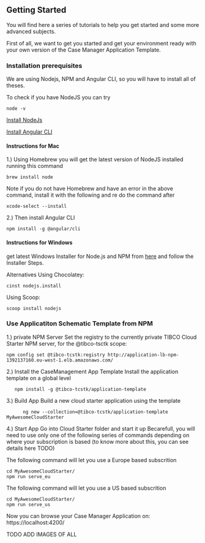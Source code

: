 ## Getting Started

You will find here a series of tutorials to help you get started and some more advanced subjects.

First of all, we want to get you started and get your environment ready with your own version of the Case Manager Application Template.


### Installation prerequisites

We are using Nodejs, NPM and Angular CLI, so you will have to install all of theses.

To check if you have NodeJS you can try
```console
node -v
```

[Install NodeJs](https://nodejs.org/en/download/package-manager/)

[Install Angular CLI](https://www.npmjs.com/package/@angular/cli)

#### Instructions for Mac 

1.) Using Homebrew you will get the latest version of NodeJS installed running this command
```console
brew install node
```
Note if you do not have Homebrew and have an error in the above command, install it with the following and re do the command after 
```console
xcode-select --install   
```

2.) Then install Angular CLI 
```console
npm install -g @angular/cli
```

#### Instructions for Windows 

get latest Windows Installer for Node.js and NPM from [here](https://nodejs.org/en/download/) and follow the Installer Steps.

Alternatives
Using Chocolatey:
```
cinst nodejs.install
```
Using Scoop:
```
scoop install nodejs
```

### Use Applicatiton Schematic Template from NPM

1.)  private NPM Server
Set the registry to the currently private TIBCO Cloud Starter NPM server, for the @tibco-tsctk scope:

```console
npm config set @tibco-tcstk:registry http://application-lb-npm-1392137160.eu-west-1.elb.amazonaws.com/
```

2.) Install the CaseManagement App Template
Install the application template on a global level

```console
   npm install -g @tibco-tcstk/application-template
```

3.) Build App
   Build a new cloud starter application using the template
   
   
```console
      ng new --collection=@tibco-tcstk/application-template MyAwesomeCloudStarter
```

4.) Start App
Go into Cloud Starter folder and start it up
Becarefull, you will need to use only one of the following series of commands depending on where your subscription is based (to know more about this, you can see details here TODO)

The following command will let you use a Europe based subscrition
```console
cd MyAwesomeCloudStarter/
npm run serve_eu
```

The following command will let you use a US based subscrition
```console
cd MyAwesomeCloudStarter/
npm run serve_us
```
Now you can browse your Case Manager Application on: https://localhost:4200/

TODO ADD IMAGES OF ALL
